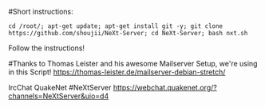 #Short instructions:

```
cd /root/; apt-get update; apt-get install git -y; git clone https://github.com/shoujii/NeXt-Server; cd NeXt-Server; bash nxt.sh
```

Follow the instructions!

#Thanks to Thomas Leister and his awesome Mailserver Setup, we're using in this Script!
https://thomas-leister.de/mailserver-debian-stretch/

IrcChat
QuakeNet
#NeXtServer
https://webchat.quakenet.org/?channels=NeXtServer&uio=d4